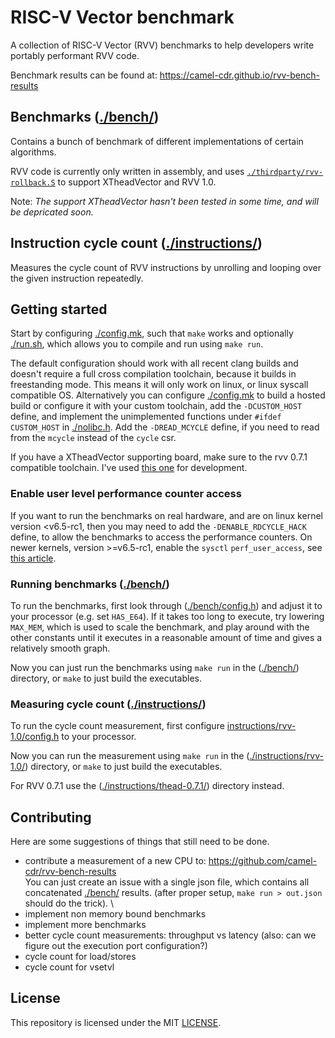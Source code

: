 # RISC-V Vector benchmark

A collection of RISC-V Vector (RVV) benchmarks to help developers write portably performant RVV code.

Benchmark results can be found at: https://camel-cdr.github.io/rvv-bench-results

## Benchmarks ([./bench/](./bench/))

Contains a bunch of benchmark of different implementations of certain algorithms.

RVV code is currently only written in assembly, and uses [`./thirdparty/rvv-rollback.S`](./thirdparty/rvv-rollback.S) to support XTheadVector and RVV 1.0.

Note: *The support XTheadVector hasn't been tested in some time, and will be depricated soon.*

## Instruction cycle count ([./instructions/](./instructions/))

Measures the cycle count of RVV instructions by unrolling and looping over the given instruction repeatedly.

## Getting started

Start by configuring [./config.mk](./config.mk), such that `make` works and optionally [./run.sh](./run.sh), which allows you to compile and run using `make run`.

The default configuration should work with all recent clang builds and doesn't require a full cross compilation toolchain, because it builds in freestanding mode.
This means it will only work on linux, or linux syscall compatible OS.
Alternatively you can configure [./config.mk](./config.mk) to build a hosted build or configure it with your custom toolchain, add the `-DCUSTOM_HOST` define, and implement the unimplemented functions under `#ifdef CUSTOM_HOST` in [./nolibc.h](./nolibc.h). Add the `-DREAD_MCYCLE` define, if you need to read from the `mcycle` instead of the `cycle` csr.

If you have a XTheadVector supporting board, make sure to the rvv 0.7.1 compatible toolchain. I've used [this one](https://github.com/brucehoult/riscv-gnu-toolchain) for development.

### Enable user level performance counter access

If you want to run the benchmarks on real hardware, and are on linux kernel version <v6.5-rc1, then you may need to add the `-DENABLE_RDCYCLE_HACK` define, to allow the benchmarks to access the performance counters.
On newer kernels, version >=v6.5-rc1, enable the `sysctl` `perf_user_access`, see [this article](https://lwn.net/Articles/939436/).

### Running benchmarks ([./bench/](./bench/))

To run the benchmarks, first look through ([./bench/config.h](./bench/config.h)) and adjust it to your processor (e.g. set `HAS_E64`). If it takes too long to execute, try lowering `MAX_MEM`, which is used to scale the benchmark, and play around with the other constants until it executes in a reasonable amount of time and gives a relatively smooth graph.

Now you can just run the benchmarks using `make run` in the ([./bench/](./bench/)) directory, or `make` to just build the executables.


### Measuring cycle count ([./instructions/](./instructions/))

To run the cycle count measurement, first configure [instructions/rvv-1.0/config.h](instructions/rvv-1.0/config.h) to your processor.

Now you can run the measurement using `make run` in the ([./instructions/rvv-1.0/](./instructions/rvv-1.0/)) directory, or `make` to just build the executables.

For RVV 0.7.1 use the ([./instructions/thead-0.7.1/](./instructions/thead-0.7.1/)) directory instead.

## Contributing

Here are some suggestions of things that still need to be done.

* contribute a measurement of a new CPU to: https://github.com/camel-cdr/rvv-bench-results \
  You can just create an issue with a single json file, which contains all concatenated [./bench/](./bench/) results. (after proper setup, `make run > out.json` should do the trick). \
* implement non memory bound benchmarks
* implement more benchmarks
* better cycle count measurements: throughput vs latency (also: can we figure out the execution port configuration?)
* cycle count for load/stores
* cycle count for vsetvl

## License

This repository is licensed under the MIT [LICENSE](LICENSE).

